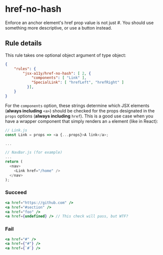 # href-no-hash

Enforce an anchor element's href prop value is not just #. You should use something more descriptive, or use a button instead.

## Rule details

This rule takes one optional object argument of type object:

```json
{
    "rules": {
        "jsx-a11y/href-no-hash": [ 2, {
            "components": [ "Link" ],
            "SpecialLink": [ "hrefLeft", "hrefRight" ]
          }],
    }
}
```

For the `components` option, these strings determine which JSX elements (**always including** `<a>`) should be checked for the props designated in the `props` options (**always including** `href`). This is a good use case when you have a wrapper component that simply renders an `a` element (like in React):

```js
// Link.js
const Link = props => <a {...props}>A link</a>;

...

// NavBar.js (for example)
...
return (
  <nav>
    <Link href="/home" />
  </nav>
);
```


### Succeed
```jsx
<a href="https://github.com" />
<a href="#section" />
<a href="foo" />
<a href={undefined} /> // This check will pass, but WTF?
```

### Fail
```jsx
<a href="#" />
<a href={"#"} />
<a href={`#`} />
```
